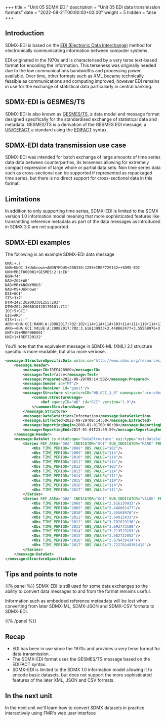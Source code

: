 +++
title = "Unit 05 SDMX EDI"
description = "Unit 05 EDI data transmission formats"
date = "2022-08-21T00:00:00+00:00"
weight = 5
hidden = false
+++

## Introduction
SDMX-EDI is based on the <a href="https://en.wikipedia.org/wiki/Electronic_data_interchange">EDI (Electronic Data Interchange)</a> method for electronically communicating information between computer systems.

EDI originated in the 1970s and is characterised by a very terse text-based format for encoding the information. This terseness was originally needed due to the low communications bandwidths and processing power available. Over time, other formats such as XML became technically feasible as communications and computing improved, however EDI remains in use for the exchange of statistical data particularly in central banking.

## SDMX-EDI is GESMES/TS
SDMX-EDI is also known as <a href="https://en.wikipedia.org/wiki/GESMES/TS">GESMES/TS</a>, a data model and message format designed specifically for the standardised exchange of statistical data and metadata. GESMES/TS is a derivation of the GESMES EDI message, a <a href="https://en.wikipedia.org/wiki/UN/CEFACT">UN/CEFACT</a> a standard using the <a href="https://en.wikipedia.org/wiki/EDIFACT">EDIFACT</a> syntax.

## SDMX-EDI data transmission use case
SDMX-EDI was intended for batch exchange of large amounts of time series data data between counterparties, its terseness allowing for extremely compact expression of large whole or partial data sets. Non time series data such as cross-sectional can be supported if represented as repackaged time series, but there is no direct support for cross-sectional data in this format.

## Limitations
In addition to only supporting time series, SDMX-EDI is limited to the SDMX version 1.0 information model meaning that more sophisticated features like transmitting reference metadata as part of the data messages as introduced in SDMX 3.0 are not supported.

## SDMX-EDI examples
The following is an example SDMX-EDI data message
```` plaintext
UNA:+.? '
UNB+UNOC:3+Unknown+ANONYMOUS+200330:1255+IREF729132++SDMX-EDI'
UNH+MREF000001+GESMES:2:1:E6'
BGM+74'
NAD+Z02+WB'
NAD+MR+ANONYMOUS'
NAD+MS+Unknown'
DSI+GCI'
STS+3+7'
DTM+242:202003301255:203'
DTM+Z02:2008010120170101:711'
IDE+5+GCI'
GIS+AR3'
GIS+1:::-'
ARR++GHA:GCI:RANK:A:20082017:702:102+114+114+114+103+114+111+119+114+111'
ARR++GHA:GCI:VALUE:A:20082017:702:3.616139933+3.448062477+3.55568976+3.64915433+3.792629136+3.693773108+3.713529283+3.582722052+3.679439434+3.7227024636142'
UNT+15+MREF000001'
UNZ+1+IREF729132'
````
You'll note that the equivalent message in SDMX-ML (XML) 2.1 structure specific is more readable, but also more verbose.
```` xml
<message:StructureSpecificData xmlns:ss="http://www.sdmx.org/resources/sdmxml/schemas/v2_1/data/structurespecific" xmlns:footer="http://www.sdmx.org/resources/sdmxml/schemas/v2_1/message/footer" xmlns:ns1="urn:sdmx:org.sdmx.infomodel.datastructure.Dataflow=WB:GCI(1.0):ObsLevelDim:TIME_PERIOD" xmlns:message="http://www.sdmx.org/resources/sdmxml/schemas/v2_1/message" xmlns:common="http://www.sdmx.org/resources/sdmxml/schemas/v2_1/common" xmlns:xsi="http://www.w3.org/2001/XMLSchema-instance" xsi:schemaLocation="http://www.sdmx.org/resources/sdmxml/schemas/v2_1/message https://registry.sdmx.org/schemas/v2_1/SDMXMessage.xsd urn:sdmx:org.sdmx.infomodel.datastructure.Dataflow=WB:GCI(1.0):ObsLevelDim:TIME_PERIOD https://demo11.metadatatechnology.com/FusionRegistry/ws/public/sdmxapi/rest/schema/dataflow/WB/GCI/1.0?format=sdmx-2.1">
	<message:Header>
		<message:ID>IREF428900</message:ID>
		<message:Test>false</message:Test>
		<message:Prepared>2022-09-29T09:14:50Z</message:Prepared>
		<message:Sender id="MT"/>
		<message:Receiver id="guest"/>
		<message:Structure structureID="WB_GCI_1_0" namespace="urn:sdmx:org.sdmx.infomodel.datastructure.Dataflow=WB:GCI(1.0):ObsLevelDim:TIME_PERIOD" dimensionAtObservation="TIME_PERIOD">
			<common:StructureUsage>
				<Ref agencyID="WB" id="GCI" version="1.0"/>
			</common:StructureUsage>
		</message:Structure>
		<message:DataSetAction>Information</message:DataSetAction>
		<message:Extracted>2022-09-29T09:14:50</message:Extracted>
		<message:ReportingBegin>2008-01-01T00:00:00</message:ReportingBegin>
		<message:ReportingEnd>2017-01-01T23:59:59</message:ReportingEnd>
	</message:Header>
	<message:DataSet ss:dataScope="DataStructure" xsi:type="ns1:DataSetType" ss:structureRef="WB_GCI_1_0">
		<Series REF_AREA="GHA" INDICATOR="GCI" SUB_INDICATOR="RANK" FREQ="A">
			<Obs TIME_PERIOD="2008" OBS_VALUE="102"/>
			<Obs TIME_PERIOD="2009" OBS_VALUE="114"/>
			<Obs TIME_PERIOD="2010" OBS_VALUE="114"/>
			<Obs TIME_PERIOD="2011" OBS_VALUE="114"/>
			<Obs TIME_PERIOD="2012" OBS_VALUE="103"/>
			<Obs TIME_PERIOD="2013" OBS_VALUE="114"/>
			<Obs TIME_PERIOD="2014" OBS_VALUE="111"/>
			<Obs TIME_PERIOD="2015" OBS_VALUE="119"/>
			<Obs TIME_PERIOD="2016" OBS_VALUE="114"/>
			<Obs TIME_PERIOD="2017" OBS_VALUE="111"/>
		</Series>
		<Series REF_AREA="GHA" INDICATOR="GCI" SUB_INDICATOR="VALUE" FREQ="A">
			<Obs TIME_PERIOD="2008" OBS_VALUE="3.616139933"/>
			<Obs TIME_PERIOD="2009" OBS_VALUE="3.448062477"/>
			<Obs TIME_PERIOD="2010" OBS_VALUE="3.55568976"/>
			<Obs TIME_PERIOD="2011" OBS_VALUE="3.64915433"/>
			<Obs TIME_PERIOD="2012" OBS_VALUE="3.792629136"/>
			<Obs TIME_PERIOD="2013" OBS_VALUE="3.693773108"/>
			<Obs TIME_PERIOD="2014" OBS_VALUE="3.713529283"/>
			<Obs TIME_PERIOD="2015" OBS_VALUE="3.582722052"/>
			<Obs TIME_PERIOD="2016" OBS_VALUE="3.679439434"/>
			<Obs TIME_PERIOD="2017" OBS_VALUE="3.72270246361418"/>
		</Series>
	</message:DataSet>
</message:StructureSpecificData>
````

## Tips and points to note
{{% panel %}}
SDMX-EDI is still used for some data exchanges so the ability to convert data messages to and from the format remains useful.

Information such as embedded reference meteadata will be lost when converting from later SDMX-ML, SDMX-JSON and SDMX-CSV formats to SDMX-EDI.

{{% /panel %}}

## Recap
- EDI has been in use since the 1970s and provides a very terse format for data transmission.
- The SDMX-EDI format uses the GESMES/TS message based on the EDIFACT syntax.
- SDMX-EDI is limited to the SDMX 1.0 information model allowing it to encode basic datasets, but does not support the more sophisticated features of the later XML, JSON and CSV formats.

## In the next unit
In the next unit we'll learn how to convert SDMX datasets in practice interactively using FMR's web user interface